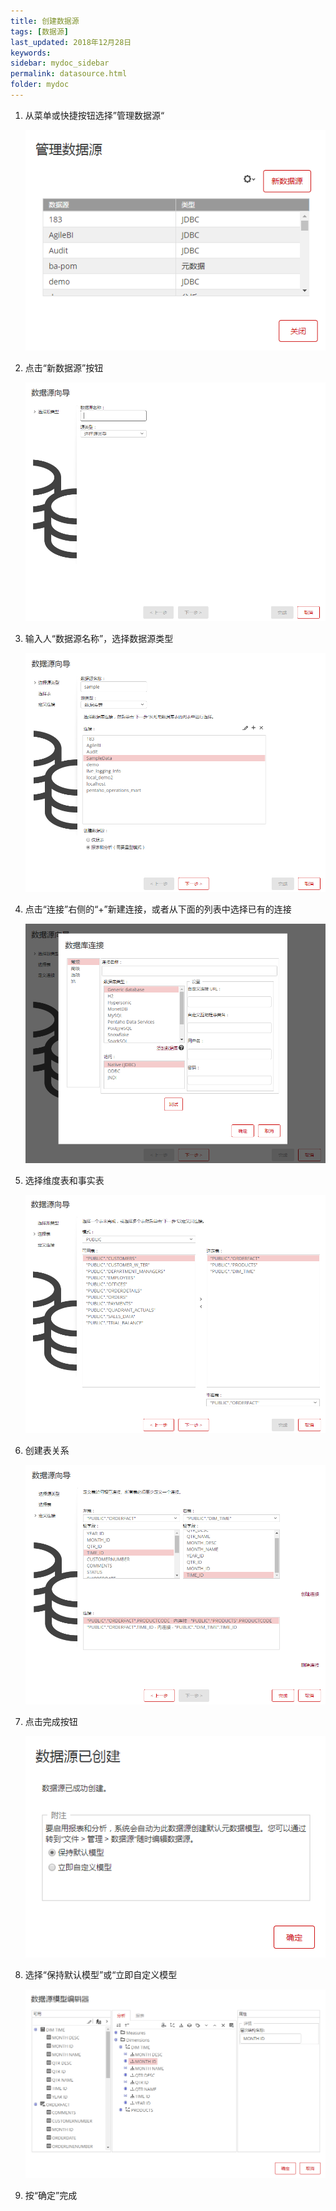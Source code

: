 ```yaml
---
title: 创建数据源
tags: [数据源]
last_updated: 2018年12月28日
keywords: 
sidebar: mydoc_sidebar
permalink: datasource.html
folder: mydoc
---
```




1. 从菜单或快捷按钮选择”管理数据源“

   ![image-20191121095729510](../../../images/image-20191121095729510.png)

2. 点击“新数据源”按钮

   ![image-20191121100016106](../../../images/image-20191121100016106.png)

3. 输入人“数据源名称”，选择数据源类型

   ![image-20191121100240920](../../../images/image-20191121100240920.png)

4. 点击“连接”右侧的“+”新建连接，或者从下面的列表中选择已有的连接

   ![image-20191121100907184](../../../images/image-20191121100907184.png)

5. 选择维度表和事实表

   ![image-20191121101052252](../../../images/image-20191121101052252.png)

6. 创建表关系

   ![image-20191121101154701](../../../images/image-20191121101154701.png)

7. 点击完成按钮

   ![image-20191121101244425](../../../images/image-20191121101244425.png)

8. 选择“保持默认模型”或“立即自定义模型

   ![image-20191121101339387](../../../images/image-20191121101339387.png)

9. 按“确定”完成

   

